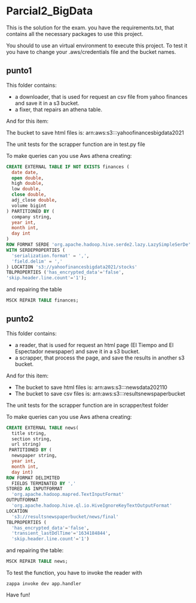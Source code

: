 # Parcial2_BigData
This is the solution for the exam.
you have the requirements.txt, that contains all the necessary packages to use this project. 


You should to use an virtual environment to execute this project. To test it you have to change your .aws/credentials file and the bucket names. 

## punto1
This folder contains:
* a downloader, that is used for request an csv file from yahoo finances and save it in a s3 bucket.
* a fixer, that repairs an athena table.

And for this item:

The bucket to save html files is: arn:aws:s3:::yahoofinancesbigdata2021

The unit tests for the scrapper function are in test.py file

To make queries can you use Aws athena creating:

```sql
CREATE EXTERNAL TABLE IF NOT EXISTS finances (
  date date,
  open double,
  high double,
  low double,
  close double,
  adj_close double,
  volume bigint
) PARTITIONED BY (
  company string,
  year int,
  month int,
  day int
) 
ROW FORMAT SERDE 'org.apache.hadoop.hive.serde2.lazy.LazySimpleSerDe' 
WITH SERDEPROPERTIES (
  'serialization.format' = ',',
  'field.delim' = ','
) LOCATION 's3://yahoofinancesbigdata2021/stocks'
TBLPROPERTIES ('has_encrypted_data'='false',
'skip.header.line.count'='1');

```
and repairing the table

``` sql
MSCK REPAIR TABLE finances;
```
## punto2

This folder contains:
* a reader, that is used for request an html page (El Tiempo and El Espectador newspaper) and save it in a s3 bucket.
* a scrapper, that process the page, and save the results in another s3 bucket.

And for this item:

* The bucket to save html files is: arn:aws:s3:::newsdata202110
* The bucket to save csv files is: arn:aws:s3:::resultsnewspaperbucket

The unit tests for the scrapper function are in scrapper/test folder 

To make queries can you use Aws athena creating:

```sql
CREATE EXTERNAL TABLE news(
  title string, 
  section string, 
  url string)
 PARTITIONED BY ( 
  newspaper string,
  year int,
  month int,
  day int)
ROW FORMAT DELIMITED 
  FIELDS TERMINATED BY ',' 
STORED AS INPUTFORMAT 
  'org.apache.hadoop.mapred.TextInputFormat' 
OUTPUTFORMAT 
  'org.apache.hadoop.hive.ql.io.HiveIgnoreKeyTextOutputFormat'
LOCATION
  's3://resultsnewspaperbucket/news/final'
TBLPROPERTIES (
  'has_encrypted_data'='false', 
  'transient_lastDdlTime'='1634184844',
  'skip.header.line.count'='1')
```
and repairing the table:

```sql
MSCK REPAIR TABLE news;
```


To test the function, you have to invoke the reader with

```zappa invoke dev app.handler```


Have fun!


